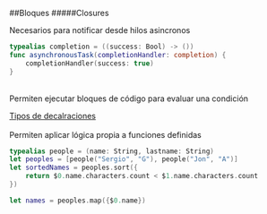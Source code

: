 ##Bloques
#####Closures

Necesarios para notificar desde hilos asincronos
```swift
typealias completion = ((success: Bool) -> ())
func asynchronousTask(completionHandler: completion) {
	completionHandler(success: true)
}
```
<br />
Permiten ejecutar bloques de código para evaluar una condición
<br />

<a href="/slides/closures.html">Tipos de decalraciones</a>
<br /><br />
Permiten aplicar lógica propia a funciones definidas

```swift
typealias people = (name: String, lastname: String)
let peoples = [people("Sergio", "G"), people("Jon", "A")]
let sortedNames = peoples.sort({
	return $0.name.characters.count < $1.name.characters.count
})
```

```swift
let names = peoples.map({$0.name})
```